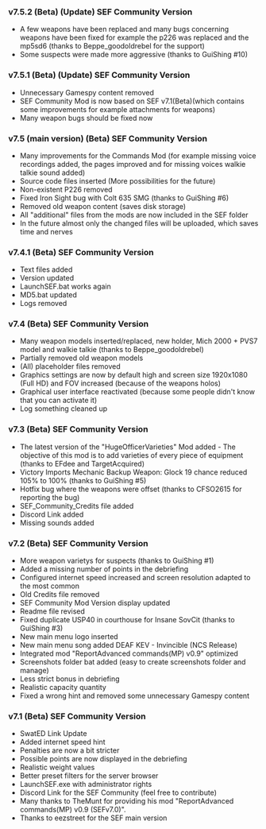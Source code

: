 ### v7.5.2 (Beta) (Update) SEF Community Version
- A few weapons have been replaced and many bugs concerning weapons have been fixed for example the p226 was replaced and the mp5sd6 (thanks to Beppe_goodoldrebel for the support)
- Some suspects were made more aggressive (thanks to GuiShing #10)


### v7.5.1 (Beta) (Update) SEF Community Version
- Unnecessary Gamespy content removed
- SEF Community Mod is now based on SEF v7.1(Beta)(which contains some improvements for example attachments for weapons)
- Many weapon bugs should be fixed now


### v7.5 (main version) (Beta) SEF Community Version
- Many improvements for the Commands Mod (for example missing voice recordings added, the pages improved and for missing voices walkie talkie sound added)
- Source code files inserted (More possibilities for the future)
- Non-existent P226 removed
- Fixed Iron Sight bug with Colt 635 SMG (thanks to GuiShing #6)
- Removed old weapon content (saves disk storage)
- All "additional" files from the mods are now included in the SEF folder
- In the future almost only the changed files will be uploaded, which saves time and nerves


### v7.4.1 (Beta) SEF Community Version
- Text files added
- Version updated
- LaunchSEF.bat works again
- MD5.bat updated
- Logs removed


### v7.4 (Beta) SEF Community Version
- Many weapon models inserted/replaced, new holder, Mich 2000 + PVS7 model and walkie talkie (thanks to Beppe_goodoldrebel)
- Partially removed old weapon models
- (All) placeholder files removed
- Graphics settings are now by default high and screen size 1920x1080 (Full HD) and FOV increased (because of the weapons holos)
- Graphical user interface reactivated (because some people didn't know that you can activate it)
- Log something cleaned up


### v7.3 (Beta) SEF Community Version
- The latest version of the "HugeOfficerVarieties" Mod added - The objective of this mod is to add varieties of every piece of equipment (thanks to EFdee and TargetAcquired)
- Victory Imports Mechanic Backup Weapon: Glock 19 chance reduced 105% to 100% (thanks to GuiShing #5)
- Hotfix bug where the weapons were offset (thanks to CFSO2615   for reporting the bug)
- SEF_Community_Credits file added
- Discord Link added
- Missing sounds added


### v7.2 (Beta) SEF Community Version
- More weapon varietys for suspects (thanks to GuiShing #1)
- Added a missing number of points in the debriefing
- Configured internet speed increased and screen resolution adapted to the most common
- Old Credits file removed
- SEF Community Mod Version display updated
- Readme file revised
- Fixed duplicate USP40 in courthouse for Insane SovCit (thanks to GuiShing #3)
- New main menu logo inserted
- New main menu song added DEAF KEV - Invincible (NCS Release)
- Integrated mod "ReportAdvanced commands(MP) v0.9" optimized
- Screenshots folder bat added (easy to create screenshots folder and manage)
- Less strict bonus in debriefing
- Realistic capacity quantity
- Fixed a wrong hint and removed some unnecessary Gamespy content


### v7.1 (Beta) SEF Community Version 
 
- SwatED Link Update
- Added internet speed hint
- Penalties are now a bit stricter
- Possible points are now displayed in the debriefing
- Realistic weight values
- Better preset filters for the server browser
- LaunchSEF.exe with administrator rights
- Discord Link for the SEF Community (feel free to contribute)
- Many thanks to TheMunt for providing his mod "ReportAdvanced commands(MP) v0.9 (SEFv7.0)".
- Thanks to eezstreet for the SEF main version

